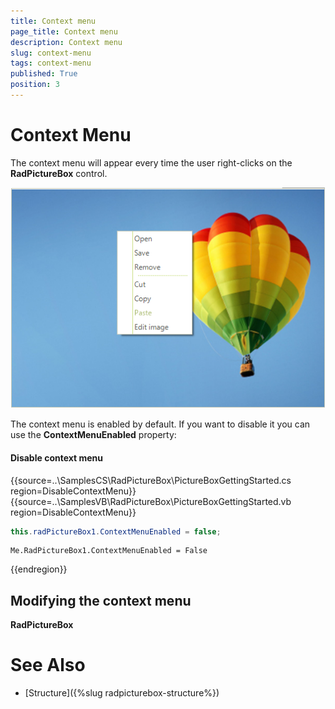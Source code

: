 ```yaml
---
title: Context menu
page_title: Context menu
description: Context menu
slug: context-menu
tags: context-menu
published: True
position: 3
---
```


# Context Menu

The context menu will appear every time the user right-clicks on the **RadPictureBox** control. 

![picturebox-edit001](images/context-menu001.png)

The context menu is enabled by default. If you want to disable it you can use the **ContextMenuEnabled** property:

#### Disable context menu
{{source=..\SamplesCS\RadPictureBox\PictureBoxGettingStarted.cs region=DisableContextMenu}} 
{{source=..\SamplesVB\RadPictureBox\PictureBoxGettingStarted.vb region=DisableContextMenu}} 
````C#
this.radPictureBox1.ContextMenuEnabled = false;

````
````VB.NET
Me.RadPictureBox1.ContextMenuEnabled = False

````

{{endregion}}



## Modifying the context menu


**RadPictureBox** 

# See Also

* [Structure]({%slug radpicturebox-structure%})
